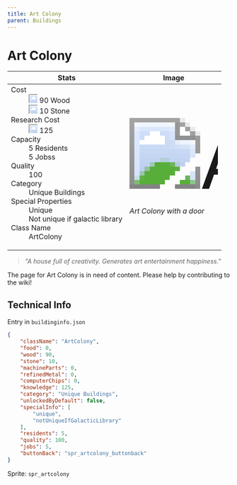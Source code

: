 ```yaml
---
title: Art Colony
parent: Buildings
---
```

# Art Colony

[//]: # (Pre-generated content)
<table><thead><tr><th>Stats</th><th>Image</th></tr></thead><tbody><tr><td><dl><dt>Cost</dt><dd><div class="resource-icon"><img style="object-position: -637px -751px;" src="https://tfe2-wiki.github.io/assets/sprites.png"></div> 90 Wood<br><div class="resource-icon"><img style="object-position: -637px -737px;" src="https://tfe2-wiki.github.io/assets/sprites.png"></div> 10 Stone</dd><dt>Research Cost</dt><dd><div class="resource-icon"><img style="object-position: -268px -522px;" src="https://tfe2-wiki.github.io/assets/sprites.png"></div> 125</dd><dt>Capacity</dt><dd>5 Residents<br>5 Jobss</dd><dt>Quality</dt><dd>100</dd><dt>Category</dt><dd>Unique Buildings</dd><dt>Special Properties</dt><dd>Unique<br>Not unique if galactic library</dd><dt>Class Name</dt><dd>ArtColony</dd></dl></td><td><style>.building-image {width: 200px;height: 200px;overflow: hidden;position: relative;}.building-image img {image-rendering: pixelated;object-fit: none;transform: scale(10);transform-origin: left top;position: absolute;left: 0;top: 0;}.resource-image {width: 200px;height: 200px;overflow: hidden;position: relative;}.resource-image img {image-rendering: pixelated;object-fit: none;transform: scale(20);transform-origin: left top;position: absolute;left: 0;top: 0;}.building-icon {width: 20px;height: 20px;overflow: hidden;position: relative;display: inline-block;}.building-icon img {image-rendering: pixelated;object-fit: none;transform: scale(1);transform-origin: left top;position: absolute;left: 0;top: 0;}.resource-icon {width: 20px;height: 20px;overflow: hidden;position: relative;display: inline-block;}.resource-icon img {image-rendering: pixelated;object-fit: none;transform: scale(2);transform-origin: left top;position: absolute;left: 0;top: 0;}</style><div class="building-image"><img style="object-position: -298px -912px;" src="https://tfe2-wiki.github.io/assets/sprites.png" alt="Art Colony Back"><img style="object-position: -24px -826px;" src="https://tfe2-wiki.github.io/assets/sprites.png" alt="Art Colony"></div><i>Art Colony with a door</i></td></tr></tbody></table><blockquote><i>"A house full of creativity. Generates art entertainment happiness."</i></blockquote>

The page for Art Colony is in need of content. Please help by contributing to the wiki!

## Technical Info
Entry in `buildinginfo.json`

```json
{
    "className": "ArtColony",
    "food": 0,
    "wood": 90,
    "stone": 10,
    "machineParts": 0,
    "refinedMetal": 0,
    "computerChips": 0,
    "knowledge": 125,
    "category": "Unique Buildings",
    "unlockedByDefault": false,
    "specialInfo": [
        "unique",
        "notUniqueIfGalacticLibrary"
    ],
    "residents": 5,
    "quality": 100,
    "jobs": 5,
    "buttonBack": "spr_artcolony_buttonback"
}
```

Sprite: `spr_artcolony`

